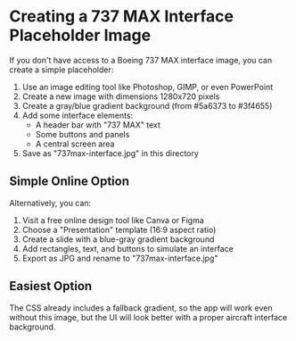 # Creating a 737 MAX Interface Placeholder Image

If you don't have access to a Boeing 737 MAX interface image, you can create a simple placeholder:

1. Use an image editing tool like Photoshop, GIMP, or even PowerPoint
2. Create a new image with dimensions 1280x720 pixels
3. Create a gray/blue gradient background (from #5a6373 to #3f4655)
4. Add some interface elements:
   - A header bar with "737 MAX" text
   - Some buttons and panels
   - A central screen area
5. Save as "737max-interface.jpg" in this directory

## Simple Online Option

Alternatively, you can:
1. Visit a free online design tool like Canva or Figma
2. Choose a "Presentation" template (16:9 aspect ratio)
3. Create a slide with a blue-gray gradient background
4. Add rectangles, text, and buttons to simulate an interface
5. Export as JPG and rename to "737max-interface.jpg"

## Easiest Option

The CSS already includes a fallback gradient, so the app will work even without this image, but the UI will look better with a proper aircraft interface background. 